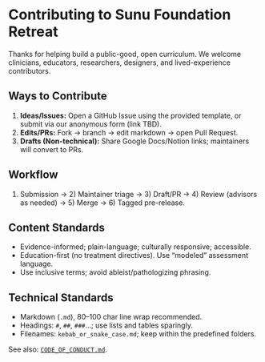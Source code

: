 # Contributing to Sunu Foundation Retreat

Thanks for helping build a public-good, open curriculum. We welcome clinicians, educators, researchers, designers, and lived-experience contributors.

## Ways to Contribute
1. **Ideas/Issues:** Open a GitHub Issue using the provided template, or submit via our anonymous form (link TBD).
2. **Edits/PRs:** Fork → branch → edit markdown → open Pull Request.
3. **Drafts (Non-technical):** Share Google Docs/Notion links; maintainers will convert to PRs.

## Workflow
1) Submission → 2) Maintainer triage → 3) Draft/PR → 4) Review (advisors as needed) → 5) Merge → 6) Tagged pre-release.

## Content Standards
- Evidence-informed; plain-language; culturally responsive; accessible.
- Education-first (no treatment directives). Use “modeled” assessment language.
- Use inclusive terms; avoid ableist/pathologizing phrasing.

## Technical Standards
- Markdown (`.md`), 80–100 char line wrap recommended.
- Headings: `#`, `##`, `###`…; use lists and tables sparingly.
- Filenames: `kebab_or_snake_case.md`; keep within the predefined folders.

See also: [`CODE_OF_CONDUCT.md`](CODE_OF_CONDUCT.md).
